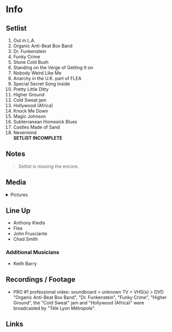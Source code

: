 # Info

## Setlist

1. Out in L.A.
2. Organic Anti-Beat Box Band
3. Dr. Funkenstein
4. Funky Crime
5. Stone Cold Bush
6. Standing on the Verge of Getting It on
7. Nobody Weird Like Me
8. Anarchy in the U.K. part of FLEA
9. Special Secret Song Inside
10. Pretty Little Ditty
11. Higher Ground
12. Cold Sweat jam
13. Hollywood (Africa)
14. Knock Me Down
15. Magic Johnson
16. Subterranean Homesick Blues
17. Castles Made of Sand
18. Nevermind
<br>**SETLIST INCOMPLETE**

## Notes

> Setlist is missing the encore.

## Media 

<details>
  <summary>Pictures</summary>
  <!--<img alt="Setlist" title="Setlist" src="_.jpg" height="200" />
  <img alt="Flyer" title="Flyer" src="_.jpg" height="200" />
  <img alt="Clipper" title="Clipper" src="_.jpg" height="200" />
  <img alt="Ticket" title="Ticket" src="_.jpg" height="200" />
  -->
</details>

## Line Up

* Anthony Kiedis
* Flea
* John Frusciante
* Chad Smith

### Additional Musicians

* Keith Barry

## Recordings / Footage

* PRO #1 professional video: soundboard > unknown TV > VHS(x) > DVD "Organic Anti-Beat Box Band", "Dr. Funkenstein", "Funky Crime", "Higher Ground", the "Cold Sweat" jam and "Hollywood (Africa)" were broadcasted by "Télé Lyon Métropole".

## Links
